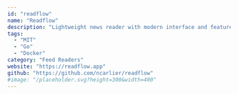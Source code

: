 ```yaml
---
id: "readflow"
name: "Readflow"
description: "Lightweight news reader with modern interface and features: full-text search, automatic categorization, archiving, offline support, notifications..."
tags:
  - "MIT"
  - "Go"
  - "Docker"
category: "Feed Readers"
website: "https://readflow.app"
github: "https://github.com/ncarlier/readflow"
#image: "/placeholder.svg?height=300&width=400"
---
```


